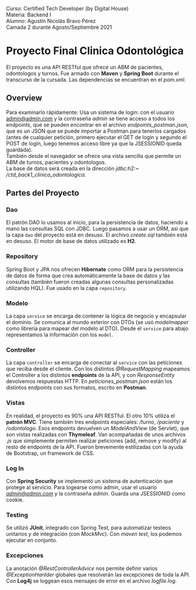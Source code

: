 ﻿Curso: Certified Tech Developer (by Digital House)  
Materia: Backend I  
Alumno: Agustín Nicolás Bravo Pérez  
Camada 2 durante Agosto/Septiembre 2021

# Proyecto Final Clinica Odontológica

El proyecto es una API RESTful que ofrece un ABM de pacientes, odontologos y turnos. Fue armado con  **Maven** y **Spring Boot** durante el transcurso de la cursada. Las dependencias se encuentran en el *pom.xml*.

## Overview

Para examinarlo rápidamente:
Usa un sistema de login: con el usuario admin@admin.com y la contraseña *admin* se tiene acceso a todos los endpoints,
que se pueden encontrar en el archivo *endpoints_postman.json*, que es un JSON que se puede importar a Postman para tenerlos
cargados (antes de cualquier petición, primero ejecutar el GET de login y segundo el POST de login, luego tenemos acceso
libre ya que la JSESSIONID queda guardada).  
También desde el navegador se ofrece una vista sencilla que permite un ABM
de turnos, pacientes y odontologos.  
La base de datos será creada en la dirección *jdbc:h2:~
/ctd_back1_clinica_odontologica*.

## Partes del Proyecto

### Dao

El patrón DAO lo usamos al inicio, para la persistencia de datos, haciendo a mano las consultas SQL con JDBC. Luego
pasamos a usar un ORM, asi que la capa  `dao` del proyecto está en desuso. El archivo *create.sql* también está en
desuso. El motor de base de datos utilizado es **H2**.

### Repository

Spring Boot y JPA nos ofrecen **Hibernate** como ORM para la persistencia de datos de forma que crea automáticamente la
base de datos y las consultas (también fueron creadas algunas consultas personalizadas utilizando HQL). Fue usado en la
capa `repository`.

### Modelo

La capa `service` se encarga de contener la lógica de negocio y encapsular el dominio. Se comunica al mundo exterior con
DTOs (se usó *modelmapper* como librería para mapear del modelo al DTO). Desde el `service` para abajo representamos la
información con los `model`.

### Controller

La capa `controller` se encarga de conectar al `service` con las peticiones que reciba desde el cliente. Con los
distintos *@RequestMapping* mapeamos el Controller a los distintos **endpoints** de la API, y con *ResponseEntity*
devolvemos respuestas HTTP. En *peticiones_postman.json* están los distintos endpoints con sus formatos, escrito en **Postman**.

### Vistas

En realidad, el proyecto es 90% una API RESTful. El otro 10% utiliza el **patrón MVC**. Tiene también tres endpoints
especiales: */turno*, */paciente* y */odontologo*. Esos endpoints devuelven un *ModelAndView* (de Servlet), que son
vistas realizadas con **Thymeleaf**. Van acompañadas de unos archivos *.js* que simplemente permiten realizar
peticiones (add, remove y modify) al resto de endpoints de la API. Fueron brevemente estilizadas con la ayuda de
Bootstrap, un framework de CSS.

### Log In

Con **Spring Security** se implementó un sistema de autenticación que protege al servicio. Para logearse como admin,
usar el usuario *admin@admin.com* y la contraseña *admin*. Guarda una JSESSIONID como cookie.

### Testing

Se utilizó **JUnit**, integrado con Spring Test, para automatizar testeos unitarios y de integración (con *MockMvc*).
Con *maven test*, los podemos ejecutar en conjunto.

### Excepciones

La anotación *@RestControllerAdvice* nos permite definir varios *@ExceptionHanlder* globales que resolverán las
excepciones de toda la API. Con **Log4j** se loggean esos mensajes de error en el archivo *logfile.log*.
